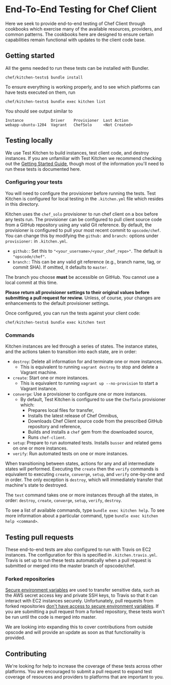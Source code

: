 # End-To-End Testing for Chef Client
Here we seek to provide end-to-end testing of Chef Client through cookbooks which
exercise many of the available resources, providers, and common patterns. The cookbooks
here are designed to ensure certain capabilities remain functional with updates
to the client code base.

## Getting started
All the gems needed to run these tests can be installed with Bundler.

```shell
chef/kitchen-tests$ bundle install
```

To ensure everything is working properly, and to see which platforms can have tests
executed on them, run

```shell
chef/kitchen-tests$ bundle exec kitchen list
```

You should see output similar to

```shell
Instance            Driver    Provisioner  Last Action
webapp-ubuntu-1204  Vagrant   ChefSolo     <Not Created>
```

## Testing locally
We use Test Kitchen to build instances, test client code, and destroy instances. If
you are unfamiliar with Test Kitchen we recommend checking out the [Getting Started Guide](http://kitchen.ci/docs/getting-started),
though most of the information you'll need to run these tests is documented here.

### Configuring your tests
You will need to configure the provisioner before running the tests. Test Kitchen is configured
for local testing in the `.kitchen.yml` file which resides in this directory.

Kitchen uses the `chef_solo` provisioner to run chef client on a box before any tests run.
The provisioner can be configured to pull client source code from a GitHub repository using any
valid Git reference. By default, the provisioner is configured to pull your most recent commit
to `opscode/chef`. You can change this by modifying the `github:` and `branch:` options under
`provisioner:` in `.kitchen.yml`.
* `github:`: Set this to `"<your_username>/<your_chef_repo>"`. The default is `"opscode/chef"`.
* `branch:`: This can be any valid git reference (e.g., branch name, tag, or commit SHA). If omitted, it defaults to `master`.

The branch you choose **must** be accessible on GitHub. You cannot use a local commit at this time.

**Please return all provisioner settings to their original values before submitting
a pull request for review.** Unless, of course, your changes are enhancements to the default provisioner settings.

Once configured, you can run the tests against your client code:
```shell
chef/kitchen-tests$ bundle exec kitchen test
```

### Commands
Kitchen instances are led through a series of states. The instance states, and the actions
taken to transition into each state, are in order:
* `destroy`: Delete all information for and terminate one or more instances.
  * This is equivalent to running `vagrant destroy` to stop and delete a Vagrant machine.
* `create`: Start one or more instances.
  * This is equivalent to running `vagrant up --no-provision` to start a Vagrant instance.
* `converge`: Use a provisioner to configure one or more instances.
  * By default, Test Kitchen is configured to use the `ChefSolo` provisioner which:
    * Prepares local files for transfer,
    * Installs the latest release of Chef Omnibus,
    * Downloads Chef Client source code from the prescribed GitHub repository and reference,
    * Builds and installs a `chef` gem from the downloaded source,
    * Runs `chef-client`.
* `setup`: Prepare to run automated tests. Installs `busser` and related gems on one or more instances.
* `verify`: Run automated tests on one or more instances.

When transitioning between states, actions for any and all intermediate states will performed.
Executing the `create` then the `verify` commands is equivalent to executing `create`, `converge`,
`setup`, and `verify` one-by-one and in order. The only exception is `destroy`, which will
immediately transfer that machine's state to destroyed.

The `test` command takes one or more instances through all the states, in order: `destroy`, `create`,
`converge`, `setup`, `verify`, `destroy`.

To see a list of available commands, type `bundle exec kitchen help`. To see more information
about a particular command, type `bundle exec kitchen help <command>`.


## Testing pull requests
These end-to-end tests are also configured to run with Travis on EC2 instances. The configuration
for this is specified in `.kitchen.travis.yml`. Travis is set up to run these tests automatically
when a pull request is submitted or merged into the master branch of opscode/chef.

### Forked repositories
[Secure environment variables](http://docs.travis-ci.com/user/build-configuration/#Secure-environment-variables)
are used to transfer sensitive data, such as the AWS secret access key and private SSH keys, to
Travis so that it can interact with EC2 instances securely. Unfortunately, pull
requests from forked repositories [don't have access to secure environment variables](http://docs.travis-ci.com/user/pull-requests/#Security-Restrictions-when-testing-Pull-Requests).
If you are submitting a pull request from a forked repository, these tests won't be run
until the code is merged into master.

We are looking into expanding this to cover contributions from outside opscode and will
provide an update as soon as that functionality is provided.

## Contributing
We're looking for help to increase the coverage of these tests across other platforms. You are encouraged
to submit a pull request to expand test coverage of resources and providers to platforms that are important to you.
